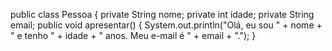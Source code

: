 public class Pessoa {
 private String nome;
 private int idade;
 private String email;
public void apresentar() {
 System.out.println("Olá, eu sou " + nome + " e tenho " + idade + " anos. Meu e-mail é
" + email + ".");
 }
 
